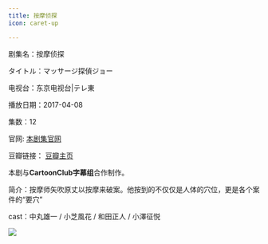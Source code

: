 ```yaml
---
title: 按摩侦探
icon: caret-up

---
```


剧集名：按摩侦探

タイトル：マッサージ探偵ジョー

电视台：东京电视台|テレ東

播放日期：2017-04-08

集数：12

官网: [本剧集官网](https://www.tv-tokyo.co.jp/mt_jyo/)

豆瓣链接： [豆瓣主页](https://movie.douban.com/subject/26969018/)

本剧与**CartoonClub字幕组**合作制作。

简介：按摩师矢吹原丈以按摩来破案。他按到的不仅仅是人体的穴位，更是各个案件的“要穴”

cast：中丸雄一 / 小芝風花 / 和田正人 / 小澤征悦

![](https://listpic.tsgsanjiao.com/2017/2017amzt.jpg)